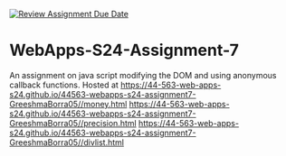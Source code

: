 [![Review Assignment Due Date](https://classroom.github.com/assets/deadline-readme-button-24ddc0f5d75046c5622901739e7c5dd533143b0c8e959d652212380cedb1ea36.svg)](https://classroom.github.com/a/cdqffI9o)
# WebApps-S24-Assignment-7
An assignment on java script modifying the DOM and using anonymous callback functions.
Hosted at https://44-563-web-apps-s24.github.io/44563-webapps-s24-assignment7-GreeshmaBorra05//money.html https://44-563-web-apps-s24.github.io/44563-webapps-s24-assignment7-GreeshmaBorra05//precision.html https://44-563-web-apps-s24.github.io/44563-webapps-s24-assignment7-GreeshmaBorra05//divlist.html